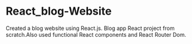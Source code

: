 # React_blog-Website
Created a blog website using React.js. Blog app React project from scratch.Also used functional React components and React Router Dom.
